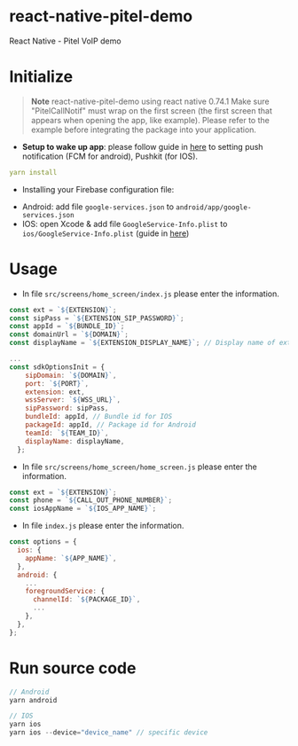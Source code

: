 # react-native-pitel-demo

React Native - Pitel VoIP demo

# Initialize

> **Note**
> react-native-pitel-demo using react native 0.74.1
> Make sure "PitelCallNotif" must wrap on the first screen (the first screen that appears when opening the app, like example).
> Please refer to the example before integrating the package into your application.

- **Setup to wake up app**: please follow guide in [here](https://github.com/tel4vn-team/react-native-pitel-voip/blob/main/docs/PUSH_NOTIF.md) to setting push notification (FCM for android), Pushkit (for IOS).

```yaml
yarn install
```

- Installing your Firebase configuration file:

* Android: add file `google-services.json` to `android/app/google-services.json`
* IOS: open Xcode & add file `GoogleService-Info.plist` to `ios/GoogleService-Info.plist` (guide in [here](https://github.com/tel4vn-team/react-native-pitel-voip/blob/main/docs/PUSH_NOTIF.md))

# Usage

- In file `src/screens/home_screen/index.js` please enter the information.

```js
const ext = `${EXTENSION}`;
const sipPass = `${EXTENSION_SIP_PASSWORD}`;
const appId = `${BUNDLE_ID}`;
const domainUrl = `${DOMAIN}`;
const displayName = `${EXTENSION_DISPLAY_NAME}`; // Display name of extension when incoming/outgoing call.

...
const sdkOptionsInit = {
    sipDomain: `${DOMAIN}`,
    port: `${PORT}`,
    extension: ext,
    wssServer: `${WSS_URL}`,
    sipPassword: sipPass,
    bundleId: appId, // Bundle id for IOS
    packageId: appId, // Package id for Android
    teamId: `${TEAM_ID}`,
    displayName: displayName,
  };
```

- In file `src/screens/home_screen/home_screen.js` please enter the information.

```js
const ext = `${EXTENSION}`;
const phone = `${CALL_OUT_PHONE_NUMBER}`;
const iosAppName = `${IOS_APP_NAME}`;
```

- In file `index.js` please enter the information.

```js
const options = {
  ios: {
    appName: `${APP_NAME}`,
  },
  android: {
    ...
    foregroundService: {
      channelId: `${PACKAGE_ID}`,
      ...
    },
  },
};
```

# Run source code

```js
// Android
yarn android

// IOS
yarn ios
yarn ios --device="device_name" // specific device
```
